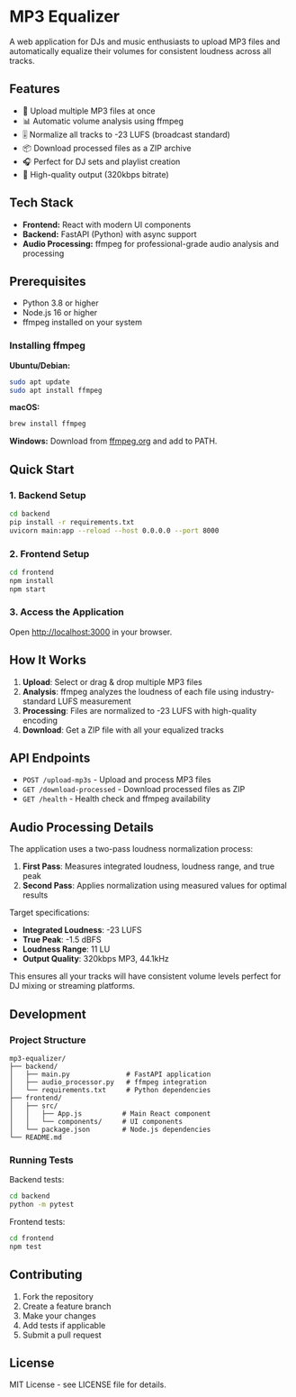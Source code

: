 # MP3 Equalizer

A web application for DJs and music enthusiasts to upload MP3 files and automatically equalize their volumes for consistent loudness across all tracks.

## Features

- 🎵 Upload multiple MP3 files at once
- 📊 Automatic volume analysis using ffmpeg
- 🎚️ Normalize all tracks to -23 LUFS (broadcast standard)
- 📦 Download processed files as a ZIP archive
- 🎧 Perfect for DJ sets and playlist creation
- 🚀 High-quality output (320kbps bitrate)

## Tech Stack

- **Frontend:** React with modern UI components
- **Backend:** FastAPI (Python) with async support
- **Audio Processing:** ffmpeg for professional-grade audio analysis and processing

## Prerequisites

- Python 3.8 or higher
- Node.js 16 or higher
- ffmpeg installed on your system

### Installing ffmpeg

**Ubuntu/Debian:**
```bash
sudo apt update
sudo apt install ffmpeg
```

**macOS:**
```bash
brew install ffmpeg
```

**Windows:**
Download from [ffmpeg.org](https://ffmpeg.org/download.html) and add to PATH.

## Quick Start

### 1. Backend Setup

```bash
cd backend
pip install -r requirements.txt
uvicorn main:app --reload --host 0.0.0.0 --port 8000
```

### 2. Frontend Setup

```bash
cd frontend
npm install
npm start
```

### 3. Access the Application

Open [http://localhost:3000](http://localhost:3000) in your browser.

## How It Works

1. **Upload**: Select or drag & drop multiple MP3 files
2. **Analysis**: ffmpeg analyzes the loudness of each file using industry-standard LUFS measurement
3. **Processing**: Files are normalized to -23 LUFS with high-quality encoding
4. **Download**: Get a ZIP file with all your equalized tracks

## API Endpoints

- `POST /upload-mp3s` - Upload and process MP3 files
- `GET /download-processed` - Download processed files as ZIP
- `GET /health` - Health check and ffmpeg availability

## Audio Processing Details

The application uses a two-pass loudness normalization process:

1. **First Pass**: Measures integrated loudness, loudness range, and true peak
2. **Second Pass**: Applies normalization using measured values for optimal results

Target specifications:
- **Integrated Loudness**: -23 LUFS
- **True Peak**: -1.5 dBFS  
- **Loudness Range**: 11 LU
- **Output Quality**: 320kbps MP3, 44.1kHz

This ensures all your tracks will have consistent volume levels perfect for DJ mixing or streaming platforms.

## Development

### Project Structure

```
mp3-equalizer/
├── backend/
│   ├── main.py              # FastAPI application
│   ├── audio_processor.py   # ffmpeg integration
│   └── requirements.txt     # Python dependencies
├── frontend/
│   ├── src/
│   │   ├── App.js          # Main React component
│   │   └── components/     # UI components
│   └── package.json        # Node.js dependencies
└── README.md
```

### Running Tests

Backend tests:
```bash
cd backend
python -m pytest
```

Frontend tests:
```bash
cd frontend
npm test
```

## Contributing

1. Fork the repository
2. Create a feature branch
3. Make your changes
4. Add tests if applicable
5. Submit a pull request

## License

MIT License - see LICENSE file for details.